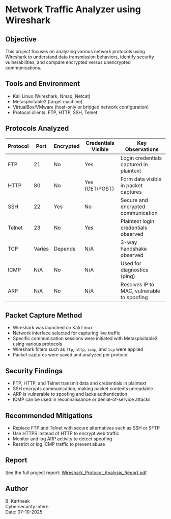# Network Traffic Analyzer using Wireshark

## Objective
This project focuses on analyzing various network protocols using Wireshark to understand data transmission behaviors, identify security vulnerabilities, and compare encrypted versus unencrypted communications.

## Tools and Environment
- Kali Linux (Wireshark, Nmap, Netcat)
- Metasploitable2 (target machine)
- VirtualBox/VMware (host-only or bridged network configuration)
- Protocol clients: FTP, HTTP, SSH, Telnet

## Protocols Analyzed

| Protocol | Port | Encrypted | Credentials Visible | Key Observations                      |
|----------|------|-----------|---------------------|----------------------------------------|
| FTP      | 21   | No        | Yes                 | Login credentials captured in plaintext |
| HTTP     | 80   | No        | Yes (GET/POST)      | Form data visible in packet captures   |
| SSH      | 22   | Yes       | No                  | Secure and encrypted communication     |
| Telnet   | 23   | No        | Yes                 | Plaintext login credentials observed   |
| TCP      | Varies | Depends | N/A                | 3-way handshake observed               |
| ICMP     | N/A  | No        | N/A                 | Used for diagnostics (ping)            |
| ARP      | N/A  | No        | N/A                 | Resolves IP to MAC, vulnerable to spoofing |

## Packet Capture Method
- Wireshark was launched on Kali Linux
- Network interface selected for capturing live traffic
- Specific communication sessions were initiated with Metasploitable2 using various protocols
- Wireshark filters such as `ftp`, `http`, `icmp`, and `tcp` were applied
- Packet captures were saved and analyzed per protocol

## Security Findings
- FTP, HTTP, and Telnet transmit data and credentials in plaintext
- SSH encrypts communication, making packet contents unreadable
- ARP is vulnerable to spoofing and lacks authentication
- ICMP can be used in reconnaissance or denial-of-service attacks

## Recommended Mitigations
- Replace FTP and Telnet with secure alternatives such as SSH or SFTP
- Use HTTPS instead of HTTP to encrypt web traffic
- Monitor and log ARP activity to detect spoofing
- Restrict or log ICMP traffic to prevent abuse

## Report
See the full project report: [Wireshark_Protocol_Analysis_Report.pdf](https://github.com/Kartheek-420/Wireshark-Network-Traffic-Analyzer/blob/main/Wireshark_Protocol_Analysis_Report(Project).pdf)

## Author
B. Kartheek  
Cybersecurity Intern  
Date: 07-10-2025
